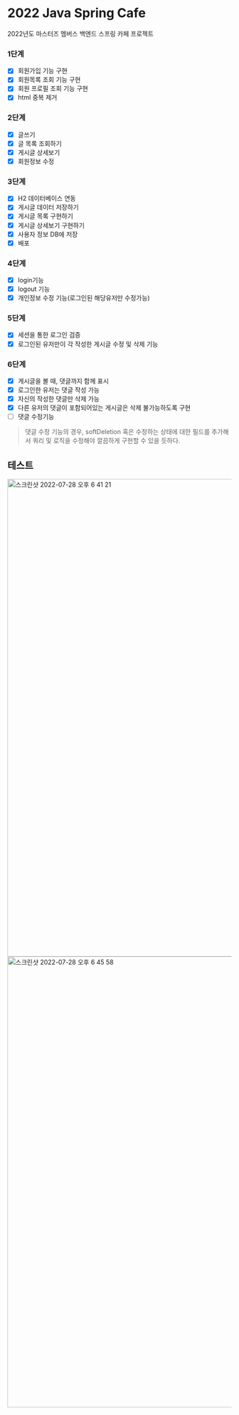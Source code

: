 # 2022 Java Spring Cafe

2022년도 마스터즈 멤버스 백엔드 스프링 카페 프로젝트

### 1단계
- [x] 회원가입 기능 구현
- [x] 회원목록 조회 기능 구현
- [x] 회원 프로필 조회 기능 구현
- [x] html 중복 제거

### 2단계
- [x] 글쓰기
- [x] 글 목록 조회하기
- [x] 게시글 상세보기
- [x] 회원정보 수정

### 3단계
- [x] H2 데이터베이스 연동 
- [x] 게시글 데이터 저장하기
- [x] 게시글 목록 구현하기
- [x] 게시글 상세보기 구현하기
- [x] 사용자 정보 DB에 저장
- [x] 배포

### 4단계

- [x] login기능 
- [x] logout 기능
- [x] 개인정보 수정 기능(로그인된 해당유저만 수정가능)

### 5단계

- [x] 세션을 통한 로그인 검증
- [x] 로그인된 유저만이 각 작성한 게시글 수정 및 삭제 기능

### 6단계

- [x] 게시글을 볼 때, 댓글까지 함께 표시
- [x] 로그인한 유저는 댓글 작성 가능
- [x] 자신의 작성한 댓글만 삭제 가능
- [x] 다른 유저의 댓글이 포함되어있는 게시글은 삭제 불가능하도록 구현
- [ ] 댓글 수정기능

> 댓글 수정 기능의 경우, softDeletion 혹은 수정하는 상태에 대한 필드를 추가해서 쿼리 및 로직을 수정해야 깔끔하게 구현할 수 있을 듯하다.

## 테스트

<img width="1074" alt="스크린샷 2022-07-28 오후 6 41 21" src="https://user-images.githubusercontent.com/81129309/181476198-c730bb6e-cb4d-4c9f-b393-bb2f79210e55.png">

<img width="1014" alt="스크린샷 2022-07-28 오후 6 45 58" src="https://user-images.githubusercontent.com/81129309/181476227-fd5fb1c9-d129-45fc-b87c-6dd77d08ecd5.png">

